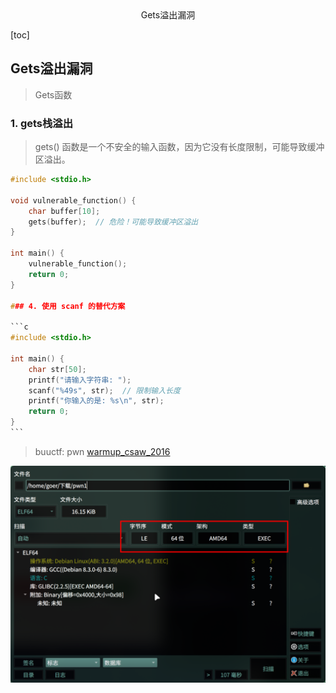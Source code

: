 <center>Gets溢出漏洞</center>



[toc]









## Gets溢出漏洞

> Gets函数





### 1. gets栈溢出

> gets() 函数是一个不安全的输入函数，因为它没有长度限制，可能导致缓冲区溢出。

````c
#include <stdio.h>

void vulnerable_function() {
    char buffer[10];
    gets(buffer);  // 危险！可能导致缓冲区溢出
}

int main() {
    vulnerable_function();
    return 0;
}

### 4. 使用 scanf 的替代方案

```c
#include <stdio.h>

int main() {
    char str[50];
    printf("请输入字符串: ");
    scanf("%49s", str);  // 限制输入长度
    printf("你输入的是: %s\n", str);
    return 0;
}
```
````

> buuctf: pwn [warmup_csaw_2016](https://buuoj.cn/challenges)

![image-20241212132324843](./assets/image-20241212132324843.png)

```shell
```



